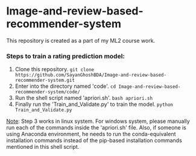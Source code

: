 # Image-and-review-based-recommender-system
This repository is created as a part of my ML2 course work.


### Steps to train a rating prediction model:
1.	Clone this repository.  ```git clone https://github.com/SayanGhoshBDA/Image-and-review-based-recommender-system.git```
2.	Enter into the directory named 'code'.  ```cd Image-and-review-based-recommender-system/code/```
3.	Run the shell script named 'apriori.sh'.  ```bash apriori.sh```
4.	Finally run the 'Train_and_Validate.py' to train the model.  ```python Train_and_Validate.py```

<ins>Note</ins>: Step 3 works in linux system.  For windows system, please manually run each of the commands inside the 'apriori.sh' file.  Also, if someone is using Anaconda environment, he needs to run the conda-equivalent installation commands instead of the pip-based installation commands mentioned in this shell script.
